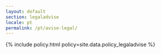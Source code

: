 ```yaml
---
layout: default
section: legaladvise
locale: pt
permalink: /pt/aviso-legal/
---
```


{% include policy.html policy=site.data.policy_legaladvise %}
